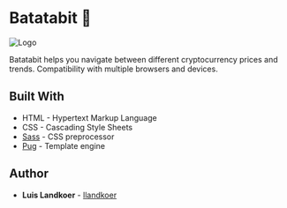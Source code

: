 # Batatabit 🥔

![Logo](https://i.imgur.com/hWFsvrm.png)

Batatabit helps you navigate between different cryptocurrency prices and trends. Compatibility with multiple browsers and devices.

## Built With

* HTML - Hypertext Markup Language
* CSS - Cascading Style Sheets
* [Sass](https://sass-lang.com/) - CSS preprocessor
* [Pug](https://pugjs.org/api/getting-started.html) - Template engine

## Author

* **Luis Landkoer** - [llandkoer](https://github.com/llandkoer)

